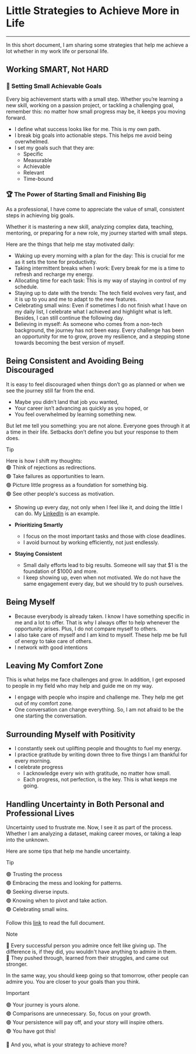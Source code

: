 # Little Strategies to Achieve More in Life
----

In this short document, I am sharing some strategies that help me achieve a lot whether in my work life or personal life.  

## Working SMART, Not HARD

### :dart: Setting Small Achievable Goals  
Every big achievement starts with a small step. Whether you’re learning a new skill, working on a passion project, or tackling a challenging goal, remember this: no matter how small progress may be, it keeps you moving forward.  
* I define what success looks like for me. This is my own path. 
* I break big goals into actionable steps. This helps me avoid being overwhelmed. 
* I set my goals such that they are:  
  * Specific
  * Measurable
  * Achievable
  * Relevant
  * Time-bound

### :trophy: The Power of Starting Small and Finishing Big
As a professional, I have come to appreciate the value of small, consistent steps in achieving big goals. 

Whether it is mastering a new skill, analyzing complex data, teaching, mentoring, or preparing for a new role, my journey started with small steps.

Here are the things that help me stay motivated daily:  
* Waking up every morning with a plan for the day: This is crucial for me as it sets the tone for productivity.
* Taking intermittent breaks when I work: Every break for me is a time to refresh and recharge my energy.
* Allocating time for each task: This is my way of staying in control of my schedule.
* Staying up to date with the trends: The tech field evolves very fast, and it is up to you and me to adapt to the new features.
* Celebrating small wins: Even if sometimes I do not finish what I have on my daily list, I celebrate what I achieved and highlight what is left. Besides, I can still continue the following day.
* Believing in myself: As someone who comes from a non-tech background, the journey has not been easy. Every challenge has been an opportunity for me to grow, prove my resilience, and a stepping stone towards becoming the best version of myself. 

## Being Consistent and Avoiding Being Discouraged
It is easy to feel discouraged when things don’t go as planned or when we see the journey still far from the end. 

* Maybe you didn’t land that job you wanted,
* Your career isn’t advancing as quickly as you hoped, or
* You feel overwhelmed by learning something new.  

But let me tell you something: you are not alone. Everyone goes through it at a time in their life. Setbacks don’t define you but your response to them does.  

> [!Tip]
> Here is how I shift my thoughts:  
> :green_circle: Think of rejections as redirections.  
> :green_circle: Take failures as opportunities to learn.  
> :green_circle: Picture little progress as a foundation for something big.  
> 🟢 See other people's success as motivation.

* Showing up every day, not only when I feel like it, and doing the little I can do. My [LinkedIn](https://www.linkedin.com/in/edwigesongong/) is an example.  

* **Prioritizing Smartly** 
  * I focus on the most important tasks and those with close deadlines. 
  * I avoid burnout by working efficiently, not just endlessly.

* **Staying Consistent** 
  * Small daily efforts lead to big results. Someone will say that $1 is the foundation of $1000 and more.
  * I keep showing up, even when not motivated. We do not have the same engagement every day, but we should try to push ourselves.


## Being Myself
* Because everybody is already taken. I know I have something specific in me and a lot to offer. That is why I always offer to help whenever the opportunity arises. Plus, I do not compare myself to others.
* I also take care of myself and I am kind to myself. These help me be full of energy to take care of others.
* I network with good intentions


## Leaving My Comfort Zone
This is what helps me face challenges and grow. In addition, I get exposed to people in my field who may help and guide me on my way.  
  * I engage with people who inspire and challenge me. They help me get out of my comfort zone.
  * One conversation can change everything. So, I am not afraid to be the one starting the conversation.

## Surrounding Myself with Positivity
* I constantly seek out uplifting people and thoughts to fuel my energy. 
* I practice gratitude by writing down three to five things I am thankful for every morning.
* I celebrate progress
  * I acknowledge every win with gratitude, no matter how small.
  * Each progress, not perfection, is the key. This is what keeps me going.  


## Handling Uncertainty in Both Personal and Professional Lives
Uncertainty used to frustrate me. Now, I see it as part of the process. Whether I am analyzing a dataset, making career moves, or taking a leap into the unknown.

Here are some tips that help me handle uncertainty.
> [!TIP]
> :green_circle: Trusting the process  
> :green_circle: Embracing the mess and looking for patterns.  
> :green_circle: Seeking diverse inputs.  
> :green_circle: Knowing when to pivot and take action.  
> :green_circle: Celebrating small wins.  

Follow this [link](https://www.linkedin.com/posts/edwigesongong_how-to-handle-uncertainty-in-data-life-activity-7298755590556696576-RrDX?utm_source=share&utm_medium=member_desktop&rcm=ACoAAB_1EqsB-d45rChQ2ctmpgYCEopN9YPppR0) to read the full document.  

> [!NOTE]
> :large_blue_circle: Every successful person you admire once felt like giving up. The difference is, if they did, you wouldn't have anything to admire in them.  
> :large_blue_circle: They pushed through, learned from their struggles, and came out stronger.  

In the same way, you should keep going so that tomorrow, other people can admire you. You are closer to your goals than you think.  

> [!Important]
> :purple_circle: Your journey is yours alone.  
> :purple_circle: Comparisons are unnecessary. So, focus on your growth.  
> :purple_circle: Your persistence will pay off, and your story will inspire others.  
> :purple_circle: You have got this!  

📌 And you, what is your strategy to achieve more?

